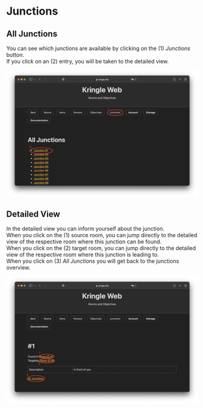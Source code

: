 # Junctions

## All Junctions

You can see which junctions are available by clicking on the (1) *Junctions* button.  
If you click on an (2) entry, you will be taken to the detailed view.  

![All Junctions](./img/junctions_all.png)

## Detailed View

In the detailed view you can inform yourself about the junction.  
When you click on the (1) source room, you can jump directly to the detailed view of the respective room where this junction can be found.  
When you click on the (2) target room, you can jump directly to the detailed view of the respective room where this junction is leading to.  
When you click on (3) *All Junctions* you will get back to the junctions overview.  

![Junctions Detail](./img/junctions_detail.png)
